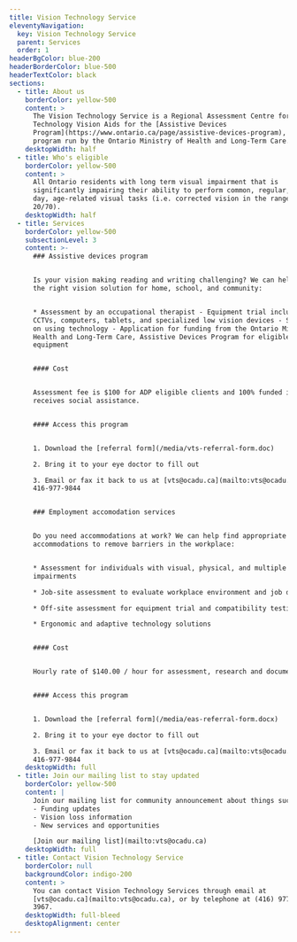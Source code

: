 ```yaml
---
title: Vision Technology Service
eleventyNavigation:
  key: Vision Technology Service
  parent: Services
  order: 1
headerBgColor: blue-200
headerBorderColor: blue-500
headerTextColor: black
sections:
  - title: About us
    borderColor: yellow-500
    content: >
      The Vision Technology Service is a Regional Assessment Centre for High
      Technology Vision Aids for the [Assistive Devices
      Program](https://www.ontario.ca/page/assistive-devices-program), a funding
      program run by the Ontario Ministry of Health and Long-Term Care.
    desktopWidth: half
  - title: Who's eligible
    borderColor: yellow-500
    content: >
      All Ontario residents with long term visual impairment that is
      significantly impairing their ability to perform common, regular, every
      day, age-related visual tasks (i.e. corrected vision in the range of
      20/70).
    desktopWidth: half
  - title: Services
    borderColor: yellow-500
    subsectionLevel: 3
    content: >-
      ### Assistive devices program


      Is your vision making reading and writing challenging? We can help find
      the right vision solution for home, school, and community:


      * Assessment by an occupational therapist - Equipment trial including
      CCTVs, computers, tablets, and specialized low vision devices - Strategies
      on using technology - Application for funding from the Ontario Ministry of
      Health and Long-Term Care, Assistive Devices Program for eligible
      equipment


      #### Cost


      Assessment fee is $100 for ADP eligible clients and 100% funded if client
      receives social assistance.


      #### Access this program


      1. Download the [referral form](/media/vts-referral-form.doc)

      2. Bring it to your eye doctor to fill out

      3. Email or fax it back to us at [vts@ocadu.ca](mailto:vts@ocadu.ca) or
      416-977-9844


      ### Employment accomodation services


      Do you need accommodations at work? We can help find appropriate
      accommodations to remove barriers in the workplace:


      * Assessment for individuals with visual, physical, and multiple
      impairments

      * Job-site assessment to evaluate workplace environment and job duties

      * Off-site assessment for equipment trial and compatibility testing

      * Ergonomic and adaptive technology solutions


      #### Cost


      Hourly rate of $140.00 / hour for assessment, research and documentation.


      #### Access this program


      1. Download the [referral form](/media/eas-referral-form.docx)

      2. Bring it to your eye doctor to fill out

      3. Email or fax it back to us at [vts@ocadu.ca](mailto:vts@ocadu.ca) or
      416-977-9844
    desktopWidth: full
  - title: Join our mailing list to stay updated
    borderColor: yellow-500
    content: |
      Join our mailing list for community announcement about things such as:
      - Funding updates
      - Vision loss information
      - New services and opportunities

      [Join our mailing list](mailto:vts@ocadu.ca)
    desktopWidth: full
  - title: Contact Vision Technology Service
    borderColor: null
    backgroundColor: indigo-200
    content: >
      You can contact Vision Technology Services through email at
      [vts@ocadu.ca](mailto:vts@ocadu.ca), or by telephone at (416) 977-6000 ext
      3967.
    desktopWidth: full-bleed
    desktopAlignment: center
---
```

